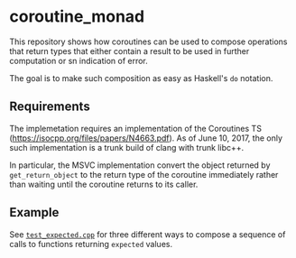 # coroutine_monad

This repository shows how coroutines can be used to compose operations that return types that either contain a result to be used in further computation or sn indication of error.

The goal is to make such composition as easy as Haskell's `do` notation.

## Requirements

The implemetation requires an implementation of the Coroutines TS (https://isocpp.org/files/papers/N4663.pdf). As of June 10, 2017, the only such implementation is a trunk build of clang with trunk libc++.

In particular, the MSVC implementation convert the object returned by `get_return_object` to the return type of the coroutine immediately rather than waiting until the coroutine returns to its caller.

## Example

See [`test_expected.cpp`](test_expected.cpp) for three different ways to compose a sequence of calls to functions returning `expected` values.
